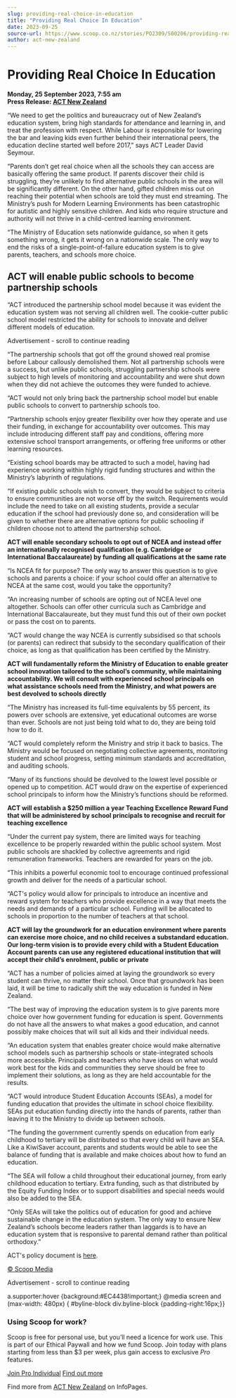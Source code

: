 ```yaml
---
slug: providing-real-choice-in-education
title: "Providing Real Choice In Education"
date: 2023-09-25
source-url: https://www.scoop.co.nz/stories/PO2309/S00206/providing-real-choice-in-education.htm
author: act-new-zealand
---
```

Providing Real Choice In Education
==================================

**Monday, 25 September 2023, 7:55 am**  
**Press Release: [ACT New Zealand](https://info.scoop.co.nz/ACT_New_Zealand)**

“We need to get the politics and bureaucracy out of New Zealand’s education system, bring high standards for attendance and learning in, and treat the profession with respect. While Labour is responsible for lowering the bar and leaving kids even further behind their international peers, the education decline started well before 2017,” says ACT Leader David Seymour.

“Parents don’t get real choice when all the schools they can access are basically offering the same product. If parents discover their child is struggling, they’re unlikely to find alternative public schools in the area will be significantly different. On the other hand, gifted children miss out on reaching their potential when schools are told they must end streaming. The Ministry’s push for Modern Learning Environments has been catastrophic for autistic and highly sensitive children. And kids who require structure and authority will not thrive in a child-centred learning environment.

“The Ministry of Education sets nationwide guidance, so when it gets something wrong, it gets it wrong on a nationwide scale. The only way to end the risks of a single-point-of-failure education system is to give parents, teachers, and schools more choice.

ACT will enable public schools to become partnership schools
------------------------------------------------------------

“ACT introduced the partnership school model because it was evident the education system was not serving all children well. The cookie-cutter public school model restricted the ability for schools to innovate and deliver different models of education.

Advertisement - scroll to continue reading





“The partnership schools that got off the ground showed real promise before Labour callously demolished them. Not all partnership schools were a success, but unlike public schools, struggling partnership schools were subject to high levels of monitoring and accountability and were shut down when they did not achieve the outcomes they were funded to achieve.

“ACT would not only bring back the partnership school model but enable public schools to convert to partnership schools too.

“Partnership schools enjoy greater flexibility over how they operate and use their funding, in exchange for accountability over outcomes. This may include introducing different staff pay and conditions, offering more extensive school transport arrangements, or offering free uniforms or other learning resources.

“Existing school boards may be attracted to such a model, having had experience working within highly rigid funding structures and within the Ministry’s labyrinth of regulations.

“If existing public schools wish to convert, they would be subject to criteria to ensure communities are not worse off by the switch. Requirements would include the need to take on all existing students, provide a secular education if the school had previously done so, and consideration will be given to whether there are alternative options for public schooling if children choose not to attend the partnership school.

**ACT will enable secondary schools to opt out of NCEA and instead offer an internationally recognised qualification (e.g. Cambridge or International Baccalaureate) by funding all qualifications at the same rate**

“Is NCEA fit for purpose? The only way to answer this question is to give schools and parents a choice: if your school could offer an alternative to NCEA at the same cost, would you take the opportunity?

“An increasing number of schools are opting out of NCEA level one altogether. Schools can offer other curricula such as Cambridge and International Baccalaureate, but they must fund this out of their own pocket or pass the cost on to parents.

“ACT would change the way NCEA is currently subsidised so that schools (or parents) can redirect that subsidy to the secondary qualification of their choice, as long as that qualification has been certified by the Ministry.

**ACT will fundamentally reform the Ministry of Education to enable greater school innovation tailored to the school’s community, while maintaining accountability. We will consult with experienced school principals on what assistance schools need from the Ministry, and what powers are best devolved to schools directly**

“The Ministry has increased its full-time equivalents by 55 percent, its powers over schools are extensive, yet educational outcomes are worse than ever. Schools are not just being told what to do, they are being told how to do it.

“ACT would completely reform the Ministry and strip it back to basics. The Ministry would be focused on negotiating collective agreements, monitoring student and school progress, setting minimum standards and accreditation, and auditing schools.

“Many of its functions should be devolved to the lowest level possible or opened up to competition. ACT would draw on the expertise of experienced school principals to inform how the Ministry’s functions should be reformed.

**ACT will establish a $250 million a year Teaching Excellence Reward Fund that will be administered by school principals to recognise and recruit for teaching excellence**

“Under the current pay system, there are limited ways for teaching excellence to be properly rewarded within the public school system. Most public schools are shackled by collective agreements and rigid remuneration frameworks. Teachers are rewarded for years on the job.

“This inhibits a powerful economic tool to encourage continued professional growth and deliver for the needs of a particular school.

“ACT's policy would allow for principals to introduce an incentive and reward system for teachers who provide excellence in a way that meets the needs and demands of a particular school. Funding will be allocated to schools in proportion to the number of teachers at that school.

**ACT will lay the groundwork for an education environment where parents can exercise more choice, and no child receives a substandard education. Our long-term vision is to provide every child with a Student Education Account parents can use any registered educational institution that will accept their child’s enrolment, public or private**

“ACT has a number of policies aimed at laying the groundwork so every student can thrive, no matter their school. Once that groundwork has been laid, it will be time to radically shift the way education is funded in New Zealand.

“The best way of improving the education system is to give parents more choice over how government funding for education is spent. Governments do not have all the answers to what makes a good education, and cannot possibly make choices that will suit all kids and their individual needs.

“An education system that enables greater choice would make alternative school models such as partnership schools or state-integrated schools more accessible. Principals and teachers who have ideas on what would work best for the kids and communities they serve should be free to implement their solutions, as long as they are held accountable for the results.

“ACT would introduce Student Education Accounts (SEAs), a model for funding education that provides the ultimate in school choice flexibility. SEAs put education funding directly into the hands of parents, rather than leaving it to the Ministry to divide up between schools.

“The funding the government currently spends on education from early childhood to tertiary will be distributed so that every child will have an SEA. Like a KiwiSaver account, parents and students would be able to see the balance of funding that is available and make choices about how to fund an education.

“The SEA will follow a child throughout their educational journey, from early childhood education to tertiary. Extra funding, such as that distributed by the Equity Funding Index or to support disabilities and special needs would also be added to the SEA.

“Only SEAs will take the politics out of education for good and achieve sustainable change in the education system. The only way to ensure New Zealand’s schools become leaders rather than laggards is to have an education system that is responsive to parental demand rather than political orthodoxy.”

ACT's policy document is [here](https://actnz.nationbuilder.com/r?u=fk3qs1mHicx9-w03tafB2G8vNGMp4KGcuuJPtVN2Yhb4Nk7GCDFzScEaViF-rC5QdCgg2CkSn9EPRn_W9BZYkYDqxRWKV6tERl5JZZPsuH4T0fdhVP0AWfyyhy8NnO4QQ0h-X7JYXtvNqKDZJAkLNFPc4DHGWWByKSPgXSdwElxZYHvMlLn2A4LX2YHjrAFM&e=752ed10e9ed7db3a7867d6b86ebadc6c&utm_source=actnz&utm_medium=email&utm_campaign=providing_real_choice_in_educa&n=1).

[© Scoop Media](http://www.scoop.co.nz/about/terms.html)  

Advertisement - scroll to continue reading



a.supporter:hover {background:#EC4438!important;} @media screen and (max-width: 480px) { #byline-block div.byline-block {padding-right:16px;}}

### Using Scoop for work?

Scoop is free for personal use, but you’ll need a licence for work use. This is part of our Ethical Paywall and how we fund Scoop. Join today with plans starting from less than $3 per week, plus gain access to exclusive _Pro_ features.  
  
[Join Pro Individual](https://pro.scoop.co.nz/Individual/?from=ProIn24) [Find out more](https://pro.scoop.co.nz/using-scoop-for-work/?from=ProIn24)

Find more from [ACT New Zealand](https://info.scoop.co.nz/ACT_New_Zealand) on InfoPages.